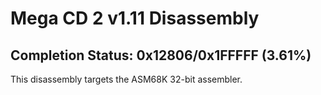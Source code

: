 # Mega CD 2 v1.11 Disassembly
## Completion Status: 0x12806/0x1FFFFF (3.61%)
This disassembly targets the ASM68K 32-bit assembler.
